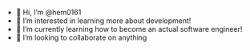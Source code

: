 - 👋 Hi, I’m @hem0161
- 👀 I’m interested in learning more about development!
- 🌱 I’m currently learning how to become an actual software engineer!
- 💞️ I’m looking to collaborate on anything

<!---
hem0161/hem0161 is a ✨ special ✨ repository because its `README.md` (this file) appears on your GitHub profile.
You can click the Preview link to take a look at your changes.
--->
